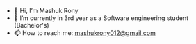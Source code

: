 - 👋 Hi, I’m Mashuk Rony
- 🌱 I’m currently in 3rd year as a Software engineering student (Bachelor's)
- 📫 How to reach me: mashukrony012@gmail.com

<!---
mashukrony/mashukrony is a ✨ special ✨ repository because its `README.md` (this file) appears on your GitHub profile.
You can click the Preview link to take a look at your changes.
--->
